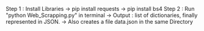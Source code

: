 Step 1 : Install Libraries
        -> pip install requests
        -> pip install bs4
Step 2 : Run "python Web_Scrapping.py" in terminal
        -> Output : list of dictionaries, finally represented in JSON.
        -> Also creates a file data.json in the same Directory